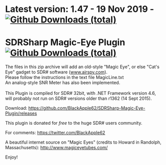 # Latest version: 1.47 - 19 Nov 2019 - [![Github Downloads (total)](https://img.shields.io/github/downloads/BlackApple62/SDRSharp-Magic-Eye-Plugin/1.47/total.svg)]()
  
# SDRSharp Magic-Eye Plugin [![Github Downloads (total)](https://img.shields.io/github/downloads/BlackApple62/SDRSharp-Magic-Eye-Plugin/total.svg)]()

The files in this zip archive will add an old-style "Magic Eye", or else "Cat's Eye" gadget to SDR# software (www.airspy.com).<br>Please follow the instructions in the text file MagicLine.txt<br>
An analog-style SNR Meter has also been implemented.<br><br>
This Plugin is compiled for SDR# 32bit, with .NET Framework version 4.6, will probably not run on SDR# versions older than r1362 (14 Sept 2015).

Download: https://github.com/BlackApple62/SDRSharp-Magic-Eye-Plugin/releases

This plugin is donated for *free* to the huge SDR# users community.<br>

For comments: https://twitter.com/BlackApple62

A beautiful internet source on "Magic Eyes" (credits to Howard in Randolph, Massachusetts): http://www.magiceyetubes.com/

Enjoy!

